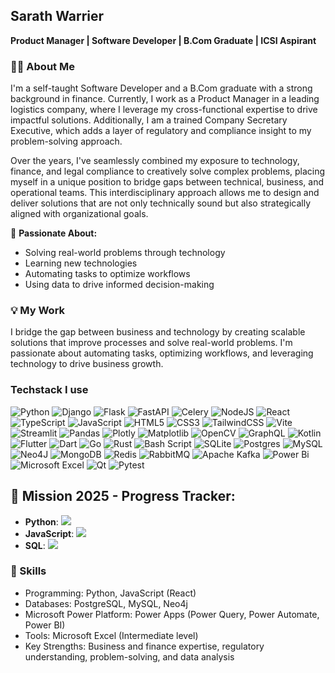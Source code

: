 ## Sarath Warrier
**Product Manager | Software Developer | B.Com Graduate | ICSI Aspirant**

### 👨‍💻 About Me
I'm a self-taught Software Developer and a B.Com graduate with a strong background in finance. Currently, I work as a Product Manager in a leading logistics company, where I leverage my cross-functional expertise to drive impactful solutions. Additionally, I am a trained Company Secretary Executive, which adds a layer of regulatory and compliance insight to my problem-solving approach.

Over the years, I've seamlessly combined my exposure to technology, finance, and legal compliance to creatively solve complex problems, placing myself in a unique position to bridge gaps between technical, business, and operational teams. This interdisciplinary approach allows me to design and deliver solutions that are not only technically sound but also strategically aligned with organizational goals.

🚀 **Passionate About:**
- Solving real-world problems through technology
- Learning new technologies
- Automating tasks to optimize workflows
- Using data to drive informed decision-making

### 💡 My Work
I bridge the gap between business and technology by creating scalable solutions that improve processes and solve real-world problems. I'm passionate about automating tasks, optimizing workflows, and leveraging technology to drive business growth.

### Techstack I use
![Python](https://img.shields.io/badge/python-3670A0?style=for-the-badge&logo=python&logoColor=ffdd54) ![Django](https://img.shields.io/badge/django-%23092E20.svg?style=for-the-badge&logo=django&logoColor=white) ![Flask](https://img.shields.io/badge/flask-%23000.svg?style=for-the-badge&logo=flask&logoColor=white) ![FastAPI](https://img.shields.io/badge/FastAPI-005571?style=for-the-badge&logo=fastapi) ![Celery](https://img.shields.io/badge/celery-%23a9cc54.svg?style=for-the-badge&logo=celery&logoColor=ddf4a4) ![NodeJS](https://img.shields.io/badge/node.js-6DA55F?style=for-the-badge&logo=node.js&logoColor=white) ![React](https://img.shields.io/badge/react-%2320232a.svg?style=for-the-badge&logo=react&logoColor=%2361DAFB) ![TypeScript](https://img.shields.io/badge/typescript-%23007ACC.svg?style=for-the-badge&logo=typescript&logoColor=white) ![JavaScript](https://img.shields.io/badge/javascript-%23323330.svg?style=for-the-badge&logo=javascript&logoColor=%23F7DF1E) ![HTML5](https://img.shields.io/badge/html5-%23E34F26.svg?style=for-the-badge&logo=html5&logoColor=white) ![CSS3](https://img.shields.io/badge/css3-%231572B6.svg?style=for-the-badge&logo=css3&logoColor=white) ![TailwindCSS](https://img.shields.io/badge/tailwindcss-%2338B2AC.svg?style=for-the-badge&logo=tailwind-css&logoColor=white) ![Vite](https://img.shields.io/badge/vite-%23646CFF.svg?style=for-the-badge&logo=vite&logoColor=white) ![Streamlit](https://img.shields.io/badge/Streamlit-%23FE4B4B.svg?style=for-the-badge&logo=streamlit&logoColor=white) ![Pandas](https://img.shields.io/badge/pandas-%23150458.svg?style=for-the-badge&logo=pandas&logoColor=white) ![Plotly](https://img.shields.io/badge/Plotly-%233F4F75.svg?style=for-the-badge&logo=plotly&logoColor=white) ![Matplotlib](https://img.shields.io/badge/Matplotlib-%23ffffff.svg?style=for-the-badge&logo=Matplotlib&logoColor=black) ![OpenCV](https://img.shields.io/badge/opencv-%23white.svg?style=for-the-badge&logo=opencv&logoColor=white) ![GraphQL](https://img.shields.io/badge/-GraphQL-E10098?style=for-the-badge&logo=graphql&logoColor=white) ![Kotlin](https://img.shields.io/badge/kotlin-%237F52FF.svg?style=for-the-badge&logo=kotlin&logoColor=white) ![Flutter](https://img.shields.io/badge/Flutter-%2302569B.svg?style=for-the-badge&logo=Flutter&logoColor=white) ![Dart](https://img.shields.io/badge/dart-%230175C2.svg?style=for-the-badge&logo=dart&logoColor=white) ![Go](https://img.shields.io/badge/go-%2300ADD8.svg?style=for-the-badge&logo=go&logoColor=white) ![Rust](https://img.shields.io/badge/rust-%23000000.svg?style=for-the-badge&logo=rust&logoColor=white) ![Bash Script](https://img.shields.io/badge/bash_script-%23121011.svg?style=for-the-badge&logo=gnu-bash&logoColor=white) ![SQLite](https://img.shields.io/badge/sqlite-%2307405e.svg?style=for-the-badge&logo=sqlite&logoColor=white) ![Postgres](https://img.shields.io/badge/postgres-%23316192.svg?style=for-the-badge&logo=postgresql&logoColor=white) ![MySQL](https://img.shields.io/badge/mysql-4479A1.svg?style=for-the-badge&logo=mysql&logoColor=white) ![Neo4J](https://img.shields.io/badge/Neo4j-008CC1?style=for-the-badge&logo=neo4j&logoColor=white) ![MongoDB](https://img.shields.io/badge/MongoDB-%234ea94b.svg?style=for-the-badge&logo=mongodb&logoColor=white) ![Redis](https://img.shields.io/badge/redis-%23DD0031.svg?style=for-the-badge&logo=redis&logoColor=white) ![RabbitMQ](https://img.shields.io/badge/Rabbitmq-FF6600?style=for-the-badge&logo=rabbitmq&logoColor=white) ![Apache Kafka](https://img.shields.io/badge/Apache%20Kafka-000?style=for-the-badge&logo=apachekafka) ![Power Bi](https://img.shields.io/badge/power_bi-F2C811?style=for-the-badge&logo=powerbi&logoColor=black) ![Microsoft Excel](https://img.shields.io/badge/Microsoft_Excel-217346?style=for-the-badge&logo=microsoft-excel&logoColor=white) ![Qt](https://img.shields.io/badge/Qt-%23217346.svg?style=for-the-badge&logo=Qt&logoColor=white) ![Pytest](https://img.shields.io/badge/pytest-%23ffffff.svg?style=for-the-badge&logo=pytest&logoColor=2f9fe3)


## 🎯 Mission 2025 - Progress Tracker:
- **Python**: ![](https://img.shields.io/badge/Progress-Python%20%7C%200%25-3670A0?style=for-the-badge&labelColor=444&logo=python&logoColor=ffdd54)
- **JavaScript**: ![](https://img.shields.io/badge/Progress-Javascript%20%7C%200%25-F7DF1E?style=for-the-badge&labelColor=444&logo=javascript&logoColor=black)
- **SQL**: ![](https://img.shields.io/badge/Progress-SQL%20%7C%200%25-4479A1?style=for-the-badge&labelColor=444&logo=postgresql&logoColor=white)



### 🔧 Skills
- Programming: Python, JavaScript (React)
- Databases: PostgreSQL, MySQL, Neo4j
- Microsoft Power Platform: Power Apps (Power Query, Power Automate, Power BI)
- Tools: Microsoft Excel (Intermediate level)
- Key Strengths: Business and finance expertise, regulatory understanding, problem-solving, and data analysis
